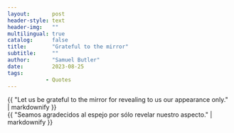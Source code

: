 ```yaml
---
layout:       post
header-style: text
header-img:   ""
multilingual: true
catalog:      false
title:        "Grateful to the mirror"
subtitle:     ""
author:       "Samuel Butler"
date:         2023-08-25
tags:
            - Quotes
---
```


<div class="en post-container">
    {{ "Let us be grateful to the mirror for revealing to us our appearance only." | markdownify }}
</div>

<div class="es post-container">
    {{ "Seamos agradecidos al espejo por sólo revelar nuestro aspecto." | markdownify }}
</div>
